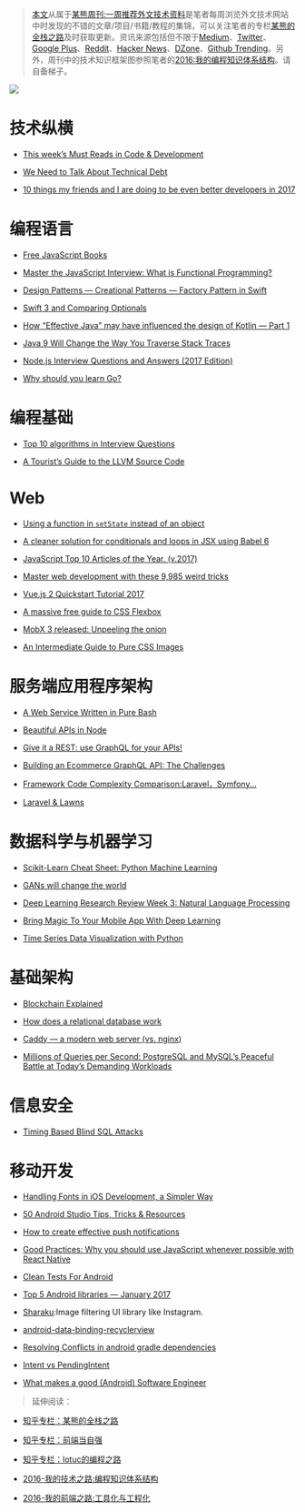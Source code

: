 ﻿
> [本文](https://zhuanlan.zhihu.com/p/24840980)从属于[某熊周刊:一周推荐外文技术资料](https://github.com/wxyyxc1992/Coder-Knowledge-Graph/tree/master/Weekly)是笔者每周浏览外文技术网站中时发现的不错的文章/项目/书籍/教程的集锦，可以关注笔者的专栏[某熊的全栈之路](https://zhuanlan.zhihu.com/wxyyxc1992)及时获取更新。资讯来源包括但不限于[Medium](https://medium.com/)、[Twitter](https://twitter.com/)、[Google Plus](https://plus.google.com/)、[Reddit](https://www.reddit.com/)、[Hacker News](https://news.ycombinator.com/)、[DZone](https://dzone.com/)、[Github Trending](https://github.com/trending)。另外，周刊中的技术知识框架图参照笔者的[2016:我的编程知识体系结构](https://zhuanlan.zhihu.com/p/24476917?refer=wxyyxc1992)。请自备梯子。



![](https://coding.net/u/hoteam/p/Cache/git/raw/master/2017/1/2/1-mo1zIJgygOvRtiIY3V7E-w.png)


# 技术纵横



- [This week’s Must Reads in Code & Development](https://uiux.blog/this-weeks-must-reads-in-code-development-424b0edf48d7#.3youcccb2) 

- [We Need to Talk About Technical Debt](https://24ways.org/2016/we-need-to-talk-about-technical-debt/?utm_source=Frontend-Weekly&utm_campaign=2defa51eb6-EMAIL_CAMPAIGN_2016_12_14&utm_medium=email&utm_term=0_754e22de12-2defa51eb6-379971901) 

- [10 things my friends and I are doing to be even better developers in 2017](https://medium.com/code-school/10-things-my-friends-and-i-are-doing-to-be-even-better-developers-in-2017-5bce0d8bdf0#.3lso7f99h) 




# 编程语言

- [Free JavaScript Books](https://medium.com/web-development-zone/free-javascript-books-8383ff79576a#.uuh165vl2) 

- [Master the JavaScript Interview: What is Functional Programming?](https://medium.com/javascript-scene/master-the-javascript-interview-what-is-functional-programming-7f218c68b3a0#.huw4ylx0v)

- [Design Patterns — Creational Patterns — Factory Pattern in Swift](https://medium.com/swift-programming/design-patterns-creational-patterns-factory-pattern-in-swift-d049af54235b#.jylcf3ckt)
 
- [Swift 3 and Comparing Optionals](http://useyourloaf.com/blog/swift-3-and-comparing-optionals?utm_source=mybridge&utm_medium=web&utm_campaign=read_more)
 
- [How “Effective Java” may have influenced the design of Kotlin — Part 1](https://medium.com/@lukleDev/how-effective-java-may-have-influenced-the-design-of-kotlin-part-1-45fd64c2f974#.1gwz6ub5g)
 

- [Java 9 Will Change the Way You Traverse Stack Traces](http://blog.takipi.com/java-9-will-change-the-way-you-traverse-stack-traces/) 

- [Node.js Interview Questions and Answers (2017 Edition)](https://blog.risingstack.com/node-js-interview-questions-and-answers-2017/) 

- [Why should you learn Go?](https://medium.com/@kevalpatel2106/why-should-you-learn-go-f607681fad65) 


# 编程基础



- [Top 10 algorithms in Interview Questions](http://www.geeksforgeeks.org/top-10-algorithms-in-interview-questions/?utm_source=mybridge&utm_medium=web&utm_campaign=read_more) 

- [A Tourist’s Guide to the LLVM Source Code](http://blog.regehr.org/archives/1453)


# Web



- [Using a function in `setState` instead of an object](https://medium.com/@shopsifter/using-a-function-in-setstate-instead-of-an-object-1f5cfd6e55d1#.retp9zsby)

- [A cleaner solution for conditionals and loops in JSX using Babel 6](https://hackernoon.com/a-cleaner-solution-for-conditionals-and-loops-in-jsx-using-babel-6-a67dcaee9b06#.b1t2ssnvc) 

- [JavaScript Top 10 Articles of the Year. (v.2017)](https://medium.mybridge.co/javascript-top-10-articles-of-the-year-v-2017-6f416a925b88#.ai3wewh80) 

- [Master web development with these 9,985 weird tricks](https://medium.com/@david.gilbertson/master-web-development-with-these-9-985-weird-tricks-77c71d1d96f3#.468t0zt6g) 

- [Vue.js 2 Quickstart Tutorial 2017](https://medium.com/@s_eschweiler/vue-js-2-quickstart-tutorial-2017-246195cfbdd2#.x0l9g6j9r) 

- [A massive free guide to CSS Flexbox](https://medium.freecodecamp.com/a-massive-free-guide-to-css-flexbox-c6e009d33bf8#.kvhe43840) 

- [MobX 3 released: Unpeeling the onion](https://medium.com/@mweststrate/mobx-3-released-unpeeling-the-onion-ca877382f443#.fks5rv972) 

- [An Intermediate Guide to Pure CSS Images](http://codepen.io/mikemang/post/an-intermediate-guide-to-pure-css-images)


# 服务端应用程序架构



- [A Web Service Written in Pure Bash](https://hackernoon.com/a-web-service-written-in-pure-bash-2af847902df1#.cj46mct9e)

- [Beautiful APIs in Node](https://medium.com/software-engineering/beautiful-node-apis-eaf0b636cbe?source=reading_list---nodejs------56-4---------) 

- [Give it a REST: use GraphQL for your APIs!](https://medium.com/@davidcelis/give-it-a-rest-use-graphql-for-your-apis-40a2761e6336#.4shk2q5lq)


- [Building an Ecommerce GraphQL API: The Challenges](https://techblog.commercetools.com/building-an-ecommerce-graphql-api-the-challenges-6d652a95f478?source=reading_list---------99-3---------) 

- [Framework Code Complexity Comparison:Laravel，Symfony...](https://medium.com/@taylorotwell/measuring-code-complexity-64356da605f9#.y4vi685es) 

- [Laravel & Lawns](https://medium.com/@taylorotwell/laravel-lawns-bca94903d814#.v6kzp9jea) 




# 数据科学与机器学习



- [Scikit-Learn Cheat Sheet: Python Machine Learning](https://www.datacamp.com/community/blog/scikit-learn-cheat-sheet#gs.BL5y53s)

- [GANs will change the world](https://medium.com/@Moscow25/gans-will-change-the-world-7ed6ae8515ca#.rsz8annj6) 

- [Deep Learning Research Review Week 3: Natural Language Processing](https://adeshpande3.github.io/adeshpande3.github.io/Deep-Learning-Research-Review-Week-3-Natural-Language-Processing?utm_source=mybridge&utm_medium=web&utm_campaign=read_more) 

- [Bring Magic To Your Mobile App With Deep Learning](https://medium.com/@avihay/bring-magic-to-your-mobile-app-with-deep-learning-184d9062d7fc#.86xj9zf82) 

- [Time Series Data Visualization with Python](http://machinelearningmastery.com/time-series-data-visualization-with-python/)


# 基础架构



- [Blockchain Explained](https://medium.com/ymedialabs-innovation/blockchain-explained-cdcf5beb30f5#.tvx66vn0j)
 
- [How does a relational database work](http://coding-geek.com/how-databases-work/) 

- [Caddy — a modern web server (vs. nginx)](https://hackernoon.com/caddy-a-modern-web-server-vs-nginx-e9e4abc443e?source=reading_list---golang------52-4---------) 

- [Millions of Queries per Second: PostgreSQL and MySQL’s Peaceful Battle at Today’s Demanding Workloads](https://www.percona.com/blog/2017/01/06/millions-queries-per-second-postgresql-and-mysql-peaceful-battle-at-modern-demanding-workloads/) 


# 信息安全



- [Timing Based Blind SQL Attacks](https://hackernoon.com/timing-based-blind-sql-attacks-bd276dc618dd?utm_source=mybridge&utm_medium=web&utm_campaign=read_more) 




# 移动开发



- [Handling Fonts in iOS Development, a Simpler Way](https://medium.com/compileswift/handling-fonts-in-ios-development-a-simpler-way-32d360cdc1b6#.iydjc4v10) 

- [50 Android Studio Tips, Tricks & Resources](https://medium.com/@thanhthinh/50-android-studio-tips-tricks-resources-57a000b6167d#.eepm0vuzd) 

- [How to create effective push notifications](https://uxplanet.org/how-to-create-effective-push-notifications-c80f80420453#.oudqh23rr) 

- [Good Practices: Why you should use JavaScript whenever possible with React Native](https://blog.getexponent.com/good-practices-why-you-should-use-javascript-whenever-possible-with-react-native-26478ec22334#.qqcy0fu2p)

- [Clean Tests For Android](https://android.jlelse.eu/clean-tests-part-1-naming-cce94edf0522#.ubq0xut0v)
 

- [Top 5 Android libraries — January 2017](https://medium.cobeisfresh.com/top-5-android-libraries-january-2017-53e217783fc9#.ff6m78i2h) 

- [Sharaku](https://github.com/makomori/Sharaku?utm_source=mybridge&utm_medium=web&utm_campaign=read_more):Image filtering UI library like Instagram.

- [android-data-binding-recyclerview](https://medium.com/google-developers/android-data-binding-recyclerview-db7c40d9f0e4#.kid76mq35) 

- [Resolving Conflicts in android gradle dependencies](https://blog.mindorks.com/avoiding-conflicts-in-android-gradle-dependencies-28e4200ca235#.iw3bp89uh) 

- [Intent vs PendingIntent](https://android.jlelse.eu/intent-vs-pendingintent-8ef2ad5824ed#.rtleu0esr)

- [What makes a good (Android) Software Engineer](https://hackernoon.com/what-makes-a-good-android-software-engineer-206562e1fdb6#.70gqulisn)


> 延伸阅读：
> 
- [知乎专栏：某熊的全栈之路](https://zhuanlan.zhihu.com/wxyyxc1992)
> 
- [知乎专栏：前端当自强](https://zhuanlan.zhihu.com/c_67532981)
> 
- [知乎专栏：lotuc的编程之路](https://zhuanlan.zhihu.com/lotuc)
> 
- [2016-我的技术之路:编程知识体系结构](https://zhuanlan.zhihu.com/p/24476917?refer=wxyyxc1992)
> 
- [2016-我的前端之路:工具化与工程化](https://zhuanlan.zhihu.com/p/24575395?refer=wxyyxc1992)